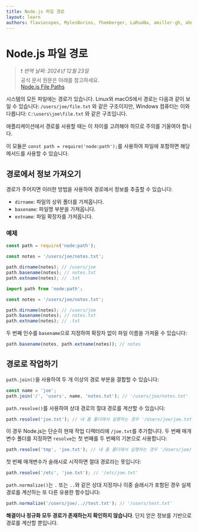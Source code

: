 ```yaml
---
title: Node.js 파일 경로
layout: learn
authors: flaviocopes, MylesBorins, fhemberger, LaRuaNa, amiller-gh, ahmadawais
---
```


# Node.js 파일 경로
> ❗️ *번역 날짜: 2024년 12월 23일* <br>
> 공식 문서 원문은 아래를 참고하세요.<br>
>[Node.js File Paths](https://nodejs.org/en/learn/manipulating-files/nodejs-file-paths)

시스템의 모든 파일에는 경로가 있습니다. Linux와 macOS에서 경로는 다음과 같이 보일 수 있습니다: `/users/joe/file.txt` 와 같은 구조이지만, Windows 컴퓨터는 이와 다릅니다: `C:\users\joe\file.txt` 와 같은 구조입니다.

애플리케이션에서 경로를 사용할 때는 이 차이를 고려해야 하므로 주의를 기울여야 합니다.

이 모듈은 `const path = require('node:path');`를 사용하여 파일에 포함하면 해당 메서드를 사용할 수 있습니다.

## 경로에서 정보 가져오기

경로가 주어지면 이러한 방법을 사용하여 경로에서 정보를 추출할 수 있습니다:

- `dirname`: 파일의 상위 폴더를 가져옵니다.
- `basename`: 파일명 부분을 가져옵니다.
- `extname`: 파일 확장자를 가져옵니다.

### 예제

```cjs
const path = require('node:path');

const notes = '/users/joe/notes.txt';

path.dirname(notes); // /users/joe
path.basename(notes); // notes.txt
path.extname(notes); // .txt
```

```mjs
import path from 'node:path';

const notes = '/users/joe/notes.txt';

path.dirname(notes); // /users/joe
path.basename(notes); // notes.txt
path.extname(notes); // .txt
```

두 번째 인수를 `basename`으로 지정하여 확장자 없이 파일 이름을 가져올 수 있습니다:

```js
path.basename(notes, path.extname(notes)); // notes
```

## 경로로 작업하기

`path.join()`을 사용하여 두 개 이상의 경로 부분을 결합할 수 있습니다:

```js
const name = 'joe';
path.join('/', 'users', name, 'notes.txt'); // '/users/joe/notes.txt'
```

`path.resolve()`를 사용하여 상대 경로의 절대 경로를 계산할 수 있습니다:

```js
path.resolve('joe.txt'); // 내 홈 폴더에서 실행하는 경우 '/Users/joe/joe.txt'
```

이 경우 Node.js는 단순히 현재 작업 디렉터리에 `/joe.txt`를 추가합니다. 두 번째 매개변수 폴더를 지정하면 `resolve`는 첫 번째를 두 번째의 기본으로 사용합니다:

```js
path.resolve('tmp', 'joe.txt'); // 내 홈 폴더에서 실행하는 경우 '/Users/joe/tmp/joe.txt'
```

첫 번째 매개변수가 슬래시로 시작하면 절대 경로라는 뜻입니다:

```js
path.resolve('/etc', 'joe.txt'); // '/etc/joe.txt'
```

`path.normalize()`는 `.` 또는 `..`와 같은 상대 지정자나 이중 슬래시가 포함된 경우 실제 경로를 계산하는 또 다른 유용한 함수입니다:

```js
path.normalize('/users/joe/..//test.txt'); // '/users/test.txt'
```

**해결이나 정규화 모두 경로가 존재하는지 확인하지 않습니다**. 단지 얻은 정보를 기반으로 경로를 계산할 뿐입니다.